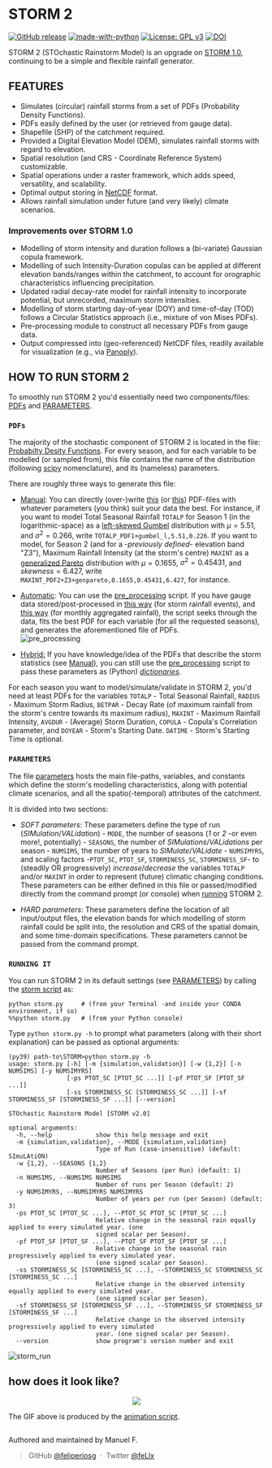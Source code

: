 # STORM 2

[![GitHub release](https://img.shields.io/github/release/feliperiosg/STORM2.svg)](https://github.com/feliperiosg/STORM2/releases)
[![made-with-python](https://img.shields.io/badge/Made%20with-Python-1f425f.svg)](https://www.python.org/)
[![License: GPL v3](https://img.shields.io/badge/License-GPLv3-blue.svg)](https://www.gnu.org/licenses/gpl-3.0)
[![DOI](https://zenodo.org/badge/530989447.svg)](https://zenodo.org/badge/latestdoi/530989447)
<!-- [![DOI](https://zenodo.org/badge/DOI/10.5281/zenodo.8071820.svg)](https://doi.org/10.5281/zenodo.8071820) -->

STORM 2 (STOchastic Rainstorm Model) is an upgrade on [STORM 1.0](https://github.com/blissville71/STORM), continuing to be a simple and flexible rainfall generator.

## FEATURES

- Simulates (circular) rainfall storms from a set of PDFs (Probability Density Functions).
- PDFs easily defined by the user (or retrieved from gauge data).
- Shapefile (SHP) of the catchment required.
- Provided a Digital Elevation Model (DEM), simulates rainfall storms with regard to elevation.
- Spatial resolution (and CRS - Coordinate Reference System) customizable.
- Spatial operations under a raster framework, which adds speed, versatility, and scalability.
- Optimal output storing in [NetCDF](https://www.unidata.ucar.edu/software/netcdf/) format.
- Allows rainfall simulation under future (and very likely) climate scenarios.

### Improvements over STORM 1.0

- Modelling of storm intensity and duration follows a (bi-variate) Gaussian copula framework.
- Modelling of such Intensity-Duration copulas can be applied at different elevation bands/ranges within the catchment, to account for orographic characteristics influencing precipitation.
- Updated radial decay-rate model for rainfall intensity to incorporate potential, but unrecorded, maximum storm intensities.
- Modelling of storm starting day-of-year (DOY) and time-of-day (TOD) follows a Circular Statistics approach (i.e., mixture of von Mises PDFs).
- Pre-processing module to construct all necessary PDFs from gauge data.
- Output compressed into (geo-referenced) NetCDF files, readily available for visualization (e.g., via [Panoply](https://www.giss.nasa.gov/tools/panoply/)).


## HOW TO RUN STORM 2

To smoothly run STORM 2 you'd essentially need two components/files: [PDFs](#pdf) and [PARAMETERS](#par).

### <a name="pdf"></a>```PDFs```

The majority of the stochastic component of STORM 2 is located in the file: [Probabilty Desity Functions](./model_input/ProbabilityDensityFunctions_ONE--ANALOG.csv).
For every season, and for each variable to be modelled (or sampled from), this file contains the name of the distribution (following [scipy](https://docs.scipy.org/doc/scipy/reference/stats.html) nomenclature), and its (nameless) parameters.

There are roughly three ways to generate this file:

- <ins><a name="man"></a>Manual</ins>: You can directly (over-)write [this](./model_input/ProbabilityDensityFunctions_ONE--ANALOG.csv) (or [this](./model_input/ProbabilityDensityFunctions_TWO--ANALOG-py.csv)) PDF-files with whatever parameters (you think) suit your data the best.
For instance, if you want to model Total Seasonal Rainfall ```TOTALP``` for Season 1 (in the logarithmic-space) as a [left-skewed Gumbel](https://docs.scipy.org/doc/scipy/reference/generated/scipy.stats.gumbel_l.html#scipy.stats.gumbel_l) distribution with $\mu = 5.51$, and $\sigma^2 = 0.266$, write ```TOTALP_PDF1+gumbel_l,5.51,0.226```. If you want to model, for Season 2 (and for a -*previously defined*- elevation band "Z3"), Maximum Rainfall Intensity (at the storm's centre) ```MAXINT``` as a [generalized Pareto](https://docs.scipy.org/doc/scipy/reference/generated/scipy.stats.genpareto.html#scipy.stats.genpareto) distribution with $\mu = 0.1655$, $\sigma^2 = 0.45431$, and $skewness = 6.427$, write ```MAXINT_PDF2+Z3+genpareto,0.1655,0.45431,6.427```, for instance.

- <ins>Automatic</ins>: You can use the [pre_processing](./pre_processing.py) script. If you have gauge data stored/post-processed in [this way](./model_input/data_WG/gage_data--1953Aug18-1999Dec29_eventh--ANALOG.csv) (for storm rainfall events), and [this way](./model_input/data_WG/gage_data--1953Aug-1999Dec_aggregateh--ANALOG.csv) (for monthly aggregated rainfall), the script seeks through the data, fits the best PDF for each variable (for all the requested seasons), and generates the aforementioned file of PDFs.</br>
![pre_processing](./xtras/pre_processsing.gif)

- <ins>Hybrid:</ins> If you have knowledge/idea of the PDFs that describe the storm statistics (see [<ins>Manual</ins>](#man)), you can still use the [pre_processing](./pre_processing.py) script to pass these parameters as (Python) [*dictionaries*](https://docs.python.org/3/tutorial/datastructures.html#dictionaries).

For each season you want to model/simulate/validate in STORM 2, you'd need at least PDFs for the variables ```TOTALP``` - Total Seasonal Rainfall, ```RADIUS``` - Maximum Storm Radius, ```BETPAR``` - Decay Rate (of maximum rainfall from the storm's centre towards its maximum radius), ```MAXINT``` - Maximum Rainfall Intensity, ```AVGDUR``` - (Average) Storm Duration, ```COPULA``` - Copula's Correlation parameter, and ```DOYEAR``` - Storm's Starting Date. ```DATIME``` - Storm's Starting Time is optional.

### <a name="par"></a>```PARAMETERS```

The file [parameters](./parameters.py) hosts the main file-paths, variables, and constants which define the storm's modelling characteristics, along with potential climate scenarios, and all the spatio(-temporal) attributes of the catchment.

It is divided into two sections:

- *SOFT parameters*: These parameters define the type of run (*SIMulation*/*VALidation*) - ```MODE```, the number of seasons (*1* or *2* -or even more!, potentially) - ```SEASONS```, the number of *SIMulations*/*VALidations* per season - ```NUMSIMS```, the number of years to *SIMulate*/*VALidate* - ```NUMSIMYRS```, and scaling factors -```PTOT_SC```, ```PTOT_SF```, ```STORMINESS_SC```, ```STORMINESS_SF```- to (steadily OR progressively) *increase*/*decrease* the variables ```TOTALP``` and/or ```MAXINT``` in order to represent (future) climatic changing conditions.
These parameters can be either defined in this file or passed/modified directly from the command prompt (or console) when [<ins>running</ins>](#run) STORM 2.

- *HARD parameters*: These parameters define the location of all input/output files, the elevation bands for which modelling of storm rainfall could be split into, the resolution and CRS of the spatial domain, and some time-domain specifications.
These parameters cannot be passed from the command prompt.


### <a name="run"></a>```RUNNING IT```

You can run STORM 2 in its default settings (see [<ins>PARAMETERS</ins>](#par)) by calling the [storm script](./storm.py) as:
```
python storm.py     # (from your Terminal -and inside your CONDA environment, if so)
%%python storm.py   # (from your Python console)
```
Type ```python storm.py -h``` to prompt what parameters (along with their short explanation) can be passed as optional arguments:

```
(py39) path-to\STORM>python storm.py -h
usage: storm.py [-h] [-m {simulation,validation}] [-w {1,2}] [-n NUMSIMS] [-y NUMSIMYRS]
                [-ps PTOT_SC [PTOT_SC ...]] [-pf PTOT_SF [PTOT_SF ...]]
                [-ss STORMINESS_SC [STORMINESS_SC ...]] [-sf STORMINESS_SF [STORMINESS_SF ...]] [--version]

STOchastic Rainstorm Model [STORM v2.0]

optional arguments:
  -h, --help            show this help message and exit
  -m {simulation,validation}, --MODE {simulation,validation}
                        Type of Run (case-insensitive) (default: SImuLAtiON)
  -w {1,2}, --SEASONS {1,2}
                        Number of Seasons (per Run) (default: 1)
  -n NUMSIMS, --NUMSIMS NUMSIMS
                        Number of runs per Season (default: 2)
  -y NUMSIMYRS, --NUMSIMYRS NUMSIMYRS
                        Number of years per run (per Season) (default: 3)
  -ps PTOT_SC [PTOT_SC ...], --PTOT_SC PTOT_SC [PTOT_SC ...]
                        Relative change in the seasonal rain equally applied to every simulated year. (one
                        signed scalar per Season).
  -pf PTOT_SF [PTOT_SF ...], --PTOT_SF PTOT_SF [PTOT_SF ...]
                        Relative change in the seasonal rain progressively applied to every simulated year.
                        (one signed scalar per Season).
  -ss STORMINESS_SC [STORMINESS_SC ...], --STORMINESS_SC STORMINESS_SC [STORMINESS_SC ...]
                        Relative change in the observed intensity equally applied to every simulated year.
                        (one signed scalar per Season).
  -sf STORMINESS_SF [STORMINESS_SF ...], --STORMINESS_SF STORMINESS_SF [STORMINESS_SF ...]
                        Relative change in the observed intensity progressively applied to every simulated
                        year. (one signed scalar per Season).
  --version             show program's version number and exit
```

![storm_run](./xtras/storm.gif)

## how does it look like?
<p align="center">
    <img src=./xtras/SIM_230313T1747_S1_ptotC_stormsC--simulation_02--2000.gif />
</p>

The GIF above is produced by the [animation script](./xtras/animation.py).

##

Authored and maintained by Manuel F.
> GitHub [@feliperiosg](https://github.com/feliperiosg) &nbsp;&middot;&nbsp;
> Twitter [@feLlx](https://mobile.twitter.com/fel_lx)
